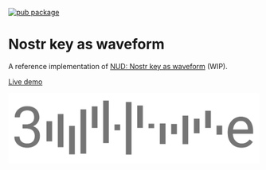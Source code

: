 [![pub package](https://img.shields.io/pub/v/hexpattern.svg)](https://pub.dev/packages/hexpattern)

# Nostr key as waveform

A reference implementation of [NUD: Nostr key as waveform](NUD-nostrkeyaswaveform.md) (WIP).

[Live demo](https://1l0.github.io/hexpattern/)

![pubkey to identicon](https://github.com/1l0/hexpattern/blob/master/images/nostr_key_as_waveform.png?raw=true)
